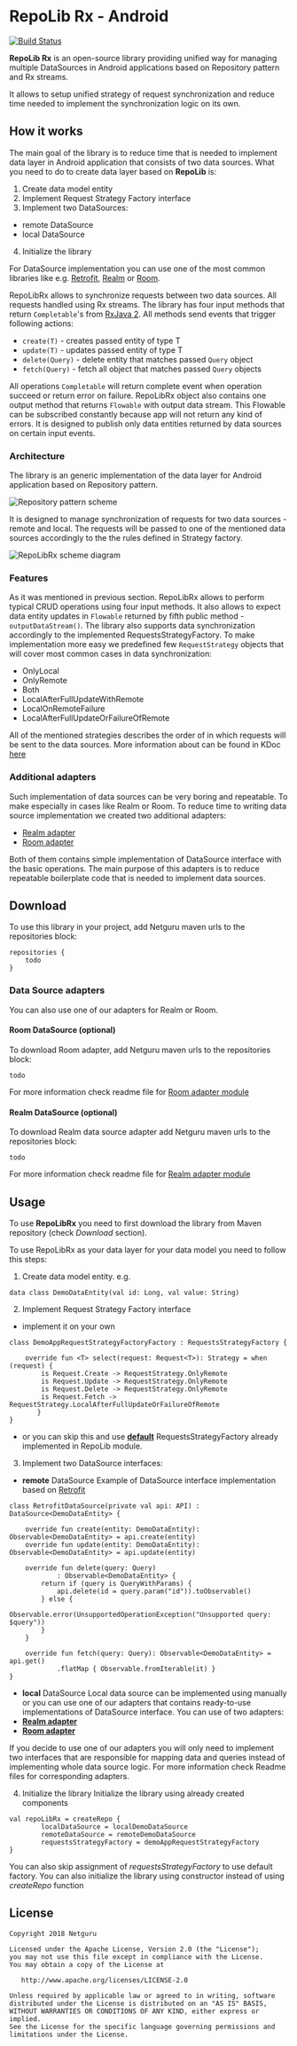 # RepoLib Rx - Android
[![Build Status](https://app.bitrise.io/app/7a625a7d28607b69/status.svg?token=mqrar0Rvro3FeTPiRF4_fQ&branch=master)](https://github.com/netguru/repolib-android)

**RepoLib Rx** is an open-source library providing unified way for managing multiple DataSources in
Android applications based on Repository pattern and Rx streams.

It allows to setup unified strategy of request synchronization and reduce time needed to implement
 the synchronization logic on its own.

## How it works
The main goal of the library is to reduce time that is needed to implement data layer in Android
application that consists of two data sources. What you need to do to create data layer based
on **RepoLib** is:

1. Create data model entity
2. Implement Request Strategy Factory interface
3. Implement two DataSources:
 * remote DataSource
 * local DataSource
4. Initialize the library

For DataSource implementation you can use one of the most common libraries like e.g. [Retrofit](https://github.com/square/retrofit),
[Realm](https://realm.io/blog/realm-for-android/) or [Room](https://developer.android.com/topic/libraries/architecture/room).

RepoLibRx allows to synchronize requests between two data sources. All requests handled using Rx streams. 
The library has four input methods that return `Completable`'s from [RxJava 2](https://github.com/ReactiveX/RxJava). 
All methods send events that trigger following actions:
* `create(T)` - creates passed entity of type T
* `update(T)` - updates passed entity of type T
* `delete(Query)` - delete entity that matches passed `Query` object
* `fetch(Query)` - fetch all object that matches passed `Query` objects

All operations `Completable` will return complete event when operation succeed or return error on failure.
RepoLibRx object also contains one output method that returns `Flowable` with output data stream. 
This Flowable can be subscribed constantly because app will not return any kind of errors. 
It is designed to publish only data entities returned by data sources on certain input events.

### Architecture
The library is an generic implementation of the data layer for Android application based on
Repository pattern.

![Repository pattern scheme](images/repository_pattern.png "Repository pattern scheme")

It is designed to manage synchronization of requests for two data sources - remote and local.
The requests will be passed to one of the mentioned data sources accordingly to the the rules
defined in Strategy factory.

![RepoLibRx scheme diagram](images/lib_architecture.png "RepoLibRx scheme")

### Features
As it was mentioned in previous section. RepoLibRx allows to perform typical CRUD operations 
using four input methods. It also allows to expect data entity updates in `Flowable` returned by 
fifth public method - `outputDataStream()`.
The library also supports data synchronization accordingly to the implemented RequestsStrategyFactory.
 To make implementation more easy we predefined few `RequestStrategy` objects that will cover most 
 common cases in data synchronization:
* OnlyLocal
* OnlyRemote
* Both
* LocalAfterFullUpdateWithRemote
* LocalOnRemoteFailure
* LocalAfterFullUpdateOrFailureOfRemote

All of the mentioned strategies describes the order of in which requests will be sent to the data 
sources. More information about can be found in KDoc
 [here](https://github.com/netguru/repolib-android/blob/master/repolib/src/main/kotlin/co/netguru/repolibrx/strategy/RequestStrategy.kt)

### Additional adapters
Such implementation of data sources can be very boring and repeatable. To make especially in cases
like Realm or Room. To reduce time to writing data source implementation we created two additional
adapters:
 * [Realm adapter](https://github.com/netguru/repolib-android/tree/master/realmadapter)
 * [Room adapter](https://github.com/netguru/repolib-android/tree/master/roomadapter)

Both of them contains simple implementation of DataSource interface with the basic operations.
The main purpose of this adapters is to reduce repeatable boilerplate code that is needed to
implement data sources.


## Download
To use this library in your project, add Netguru maven urls to the repositories block:
```
repositories {
    todo
}
```

### Data Source adapters
You can also use one of our adapters for Realm or Room.


#### Room DataSource (optional)
 To download Room adapter, add Netguru maven urls to the repositories block:
```
todo
```
For more information check readme file for [Room adapter module](https://github.com/netguru/repolib-android/tree/master/roomadapter)

#### Realm DataSource (optional)
To download Realm data source adapter add Netguru maven urls to the repositories block:
```
todo
```
For more information check readme file for [Realm adapter module](https://github.com/netguru/repolib-android/tree/master/realmadapter)

## Usage
To use **RepoLibRx** you need to first download the library from Maven repository
(check *Download* section).

To use RepoLibRx as your data layer for your data model you need to follow this steps:

1. Create data model entity. e.g.
```
data class DemoDataEntity(val id: Long, val value: String)
```

2. Implement Request Strategy Factory interface
 * implement it on your own
 ```
class DemoAppRequestStrategyFactoryFactory : RequestsStrategyFactory {

     override fun <T> select(request: Request<T>): Strategy = when (request) {
         is Request.Create -> RequestStrategy.OnlyRemote
         is Request.Update -> RequestStrategy.OnlyRemote
         is Request.Delete -> RequestStrategy.OnlyRemote
         is Request.Fetch -> RequestStrategy.LocalAfterFullUpdateOrFailureOfRemote
        }
 }
 ```
  * or you can skip this and use **[default](https://github.com/netguru/repolib-android/blob/master/repolib/src/main/kotlin/co/netguru/repolibrx/strategy/DefaultRequestsStrategyFactory.kt)**
   RequestsStrategyFactory already implemented in RepoLib module.


3. Implement two DataSource interfaces:
 * **remote** DataSource
 Example of DataSource interface implementation based on [Retrofit](https://github.com/square/retrofit)
```
class RetrofitDataSource(private val api: API) : DataSource<DemoDataEntity> {

    override fun create(entity: DemoDataEntity): Observable<DemoDataEntity> = api.create(entity)
    override fun update(entity: DemoDataEntity): Observable<DemoDataEntity> = api.update(entity)

    override fun delete(query: Query)
            : Observable<DemoDataEntity> {
        return if (query is QueryWithParams) {
            api.delete(id = query.param("id")).toObservable()
        } else {
            Observable.error(UnsupportedOperationException("Unsupported query: $query"))
        }
    }

    override fun fetch(query: Query): Observable<DemoDataEntity> = api.get()
            .flatMap { Observable.fromIterable(it) }
}
```

 * **local** DataSource
 Local data source can be implemented using manually or you can use one of our adapters that contains
  ready-to-use implementations of DataSource interface. You can use of two adapters:
  * **[Realm adapter](https://github.com/netguru/repolib-android/tree/master/realmadapter)**
  * **[Room adapter](https://github.com/netguru/repolib-android/tree/master/roomadapter)**

 If you decide to use one of our adapters you will only need to implement two interfaces that are
 responsible for mapping data and queries instead of implementing whole data source logic.
 For more information check Readme files for corresponding adapters.

4. Initialize the library
Initialize the library using already created components
```
val repoLibRx = createRepo {
        localDataSource = localDemoDataSource
        remoteDataSource = remoteDemoDataSource
        requestsStrategyFactory = demoAppRequestStrategyFactory
}
```

You can also skip assignment of *requestsStrategyFactory* to use default factory. You can also
initialize the library using constructor instead of using *createRepo* function


## License  
```
Copyright 2018 Netguru

Licensed under the Apache License, Version 2.0 (the "License");
you may not use this file except in compliance with the License.
You may obtain a copy of the License at

   http://www.apache.org/licenses/LICENSE-2.0

Unless required by applicable law or agreed to in writing, software
distributed under the License is distributed on an "AS IS" BASIS,
WITHOUT WARRANTIES OR CONDITIONS OF ANY KIND, either express or implied.
See the License for the specific language governing permissions and
limitations under the License.
```
